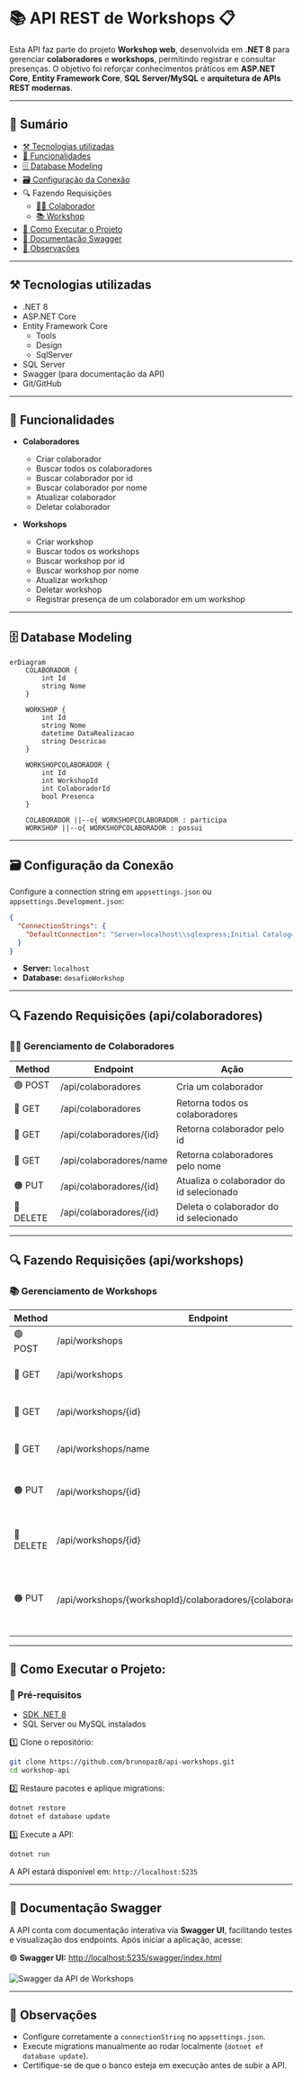 # 📚 API REST de Workshops 📋

Esta API faz parte do projeto **Workshop web**, desenvolvida em **.NET 8** para gerenciar **colaboradores** e **workshops**, permitindo registrar e consultar presenças. O objetivo foi reforçar conhecimentos práticos em **ASP.NET Core**, **Entity Framework Core**, **SQL Server/MySQL** e **arquitetura de APIs REST modernas**.

---

## 📂 Sumário

- [⚒️ Tecnologias utilizadas](#️-tecnologias-utilizadas)
- [🔧 Funcionalidades](#-funcionalidades)
- [🗄️ Database Modeling](#️-database-modeling)
- [🗃️ Configuração da Conexão](#️-configuração-da-conexão)
- 🔍 Fazendo Requisições
  * [👨‍💻 Colaborador](#-gerenciamento-de-colaboradores)
  * [📚 Workshop](#-gerenciamento-de-workshops)
- [🚀 Como Executar o Projeto](#-como-executar-o-projeto)
- [📗 Documentação Swagger](#-documentação-swagger)
- [🚫 Observações](#-observações)

---

## ⚒️ Tecnologias utilizadas

- .NET 8
- ASP.NET Core
- Entity Framework Core
  * Tools
  * Design
  * SqlServer
- SQL Server
- Swagger (para documentação da API)
- Git/GitHub

---

## 🔧 Funcionalidades

* **Colaboradores**

  * Criar colaborador
  * Buscar todos os colaboradores
  * Buscar colaborador por id
  * Buscar colaborador por nome
  * Atualizar colaborador
  * Deletar colaborador

* **Workshops**

  * Criar workshop
  * Buscar todos os workshops
  * Buscar workshop por id
  * Buscar workshop por nome
  * Atualizar workshop
  * Deletar workshop
  * Registrar presença de um colaborador em um workshop

---

## 🗄️ Database Modeling

```mermaid
erDiagram
    COLABORADOR {
        int Id
        string Nome
    }

    WORKSHOP {
        int Id
        string Nome
        datetime DataRealizacao
        string Descricao
    }

    WORKSHOPCOLABORADOR {
        int Id
        int WorkshopId
        int ColaboradorId
        bool Presenca
    }

    COLABORADOR ||--o{ WORKSHOPCOLABORADOR : participa
    WORKSHOP ||--o{ WORKSHOPCOLABORADOR : possui
```

---

## 🗃️ Configuração da Conexão

Configure a connection string em `appsettings.json` ou `appsettings.Development.json`:

```json
{
  "ConnectionStrings": {
    "DefaultConnection": "Server=localhost\\sqlexpress;Initial Catalog=desafioWorkshop;Integrated Security=True;TrustServerCertificate=True"
  }
}
```

* **Server:**  `localhost`
* **Database:** `desafioWorkshop`

---

## 🔍 Fazendo Requisições (api/colaboradores)

### 👨‍💻 Gerenciamento de Colaboradores

| Method    | Endpoint                | Ação                                     |
| --------- | ----------------------- | ---------------------------------------- |
| 🟢 POST   | /api/colaboradores      | Cria um colaborador                      |
| 🔵 GET    | /api/colaboradores      | Retorna todos os colaboradores           |
| 🔵 GET    | /api/colaboradores/{id} | Retorna colaborador pelo id              |
| 🔵 GET    | /api/colaboradores/name | Retorna colaboradores pelo nome          |
| 🟠 PUT    | /api/colaboradores/{id} | Atualiza o colaborador do id selecionado |
| 🔴 DELETE | /api/colaboradores/{id} | Deleta o colaborador do id selecionado   |

---

## 🔍 Fazendo Requisições (api/workshops)

### 📚 Gerenciamento de Workshops

| Method    | Endpoint                                                           | Ação                                            |
| --------- | ------------------------------------------------------------------ | ----------------------------------------------- |
| 🟢 POST   | /api/workshops                                                     | Cria um workshop                                |
| 🔵 GET    | /api/workshops                                                     | Retorna todos os workshops                      |
| 🔵 GET    | /api/workshops/{id}                                                | Retorna workshop pelo id                        |
| 🔵 GET    | /api/workshops/name                                                | Retorna workshops pelo nome                     |
| 🟠 PUT    | /api/workshops/{id}                                                | Atualiza workshop do id selecionado             |
| 🔴 DELETE | /api/workshops/{id}                                                | Deleta workshop do id selecionado               |
| 🟠 PUT    | /api/workshops/{workshopId}/colaboradores/{colaboradorId}/presenca | Registra presença do colaborador em um workshop |

---

## 🚀 Como Executar o Projeto:

### 🔧 Pré-requisitos

* [SDK .NET 8](https://dotnet.microsoft.com/pt-br/download/dotnet/8.0)
* SQL Server ou MySQL instalados

1️⃣ Clone o repositório:

```bash
git clone https://github.com/brunopaz8/api-workshops.git
cd workshop-api
```

2️⃣ Restaure pacotes e aplique migrations:

```bash
dotnet restore
dotnet ef database update
```

3️⃣ Execute a API:

```bash
dotnet run
```

A API estará disponível em: `http://localhost:5235`

---

## 📗 Documentação **Swagger**

A API conta com documentação interativa via **Swagger UI**, facilitando testes e visualização dos endpoints. Após iniciar a aplicação, acesse:

🟢 **Swagger UI:** [http://localhost:5235/swagger/index.html](http://localhost:5235/swagger/index.html)



![Swagger da API de Workshops](imgs/img-swagger.png)

---

## 🚫 Observações

* Configure corretamente a `connectionString` no `appsettings.json`.
* Execute migrations manualmente ao rodar localmente (`dotnet ef database update`).
* Certifique-se de que o banco esteja em execução antes de subir a API.
